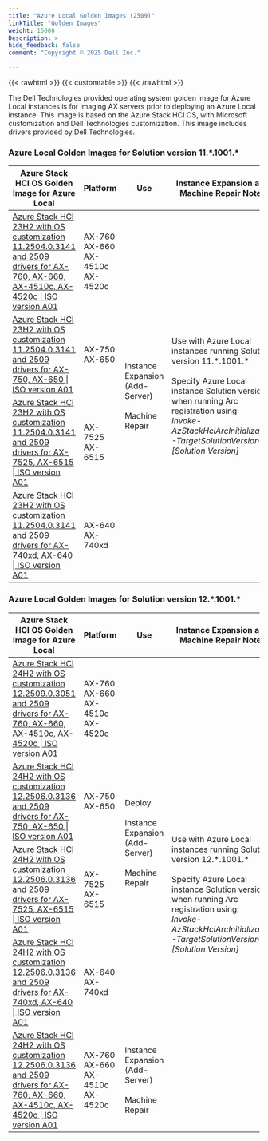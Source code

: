 ```yaml
---
title: "Azure Local Golden Images (2509)"
linkTitle: "Golden Images"
weight: 15000
Description: >
hide_feedback: false
comment: "Copyright © 2025 Dell Inc."

---
```


{{< rawhtml >}}
{{< customtable >}}
{{< /rawhtml >}}

The Dell Technologies provided operating system golden image for Azure Local instances is for imaging AX servers prior to deploying an Azure Local instance. This image is based on the Azure Stack HCI OS, with Microsoft customization and Dell Technologies customization. This image includes drivers provided by Dell Technologies.

### Azure Local Golden Images for Solution version 11.\*.1001.\*
<table>
<thead>
<tr>
<th>Azure Stack HCI OS Golden Image for Azure Local</th>
<th>Platform</th>
<th>Use</th>
<th>Instance Expansion and Machine Repair Notes</th>
</tr>
</thead>
<tbody>
<tr>
<td><a href="https://www.dell.com/support/home/en-us/drivers/driversdetails?driverid=6PDNC">Azure Stack HCI 23H2 with OS customization 11.2504.0.3141 and 2509 drivers for AX-760, AX-660, AX-4510c, AX-4520c | ISO version A01</a></td>
<td>AX-760<br>AX-660<br>AX-4510c<br>AX-4520c</td>
<td rowspan='4'>Instance Expansion (Add-Server)<br><br>Machine Repair</td>
<td rowspan='4'>Use with Azure Local instances running Solution version 11.*.1001.*<br><br>Specify Azure Local instance Solution version when running Arc registration using:<br><i>Invoke-AzStackHciArcInitialization -TargetSolutionVersion [Solution Version]</i></td>
</tr>
<tr>
<td><a href="https://www.dell.com/support/home/en-us/drivers/driversdetails?driverid=0YKNF">Azure Stack HCI 23H2 with OS customization 11.2504.0.3141 and 2509 drivers for AX-750, AX-650 | ISO version A01</a></td>
<td>AX-750<br>AX-650</td>
</tr>
<tr>
<td><a href="https://www.dell.com/support/home/en-us/drivers/driversdetails?driverid=NMRC5">Azure Stack HCI 23H2 with OS customization 11.2504.0.3141 and 2509 drivers for AX-7525, AX-6515 | ISO version A01</a></td>
<td>AX-7525<br>AX-6515</td>
</tr>
<tr>
<td><a href="https://www.dell.com/support/home/en-us/drivers/driversdetails?driverid=HPX73">Azure Stack HCI 23H2 with OS customization 11.2504.0.3141 and 2509 drivers for AX-740xd, AX-640 | ISO version A01</a></td>
<td>AX-640<br>AX-740xd</td>
</tr>
</tbody>
</table>

### Azure Local Golden Images for Solution version 12.\*.1001.\*
<table>
<thead>
<tr>
<th>Azure Stack HCI OS Golden Image for Azure Local</th>
<th>Platform</th>
<th>Use</th>
<th>Instance Expansion and Machine Repair Notes</th>
</tr>
</thead>
<tbody>
<tr>
<td><a href="https://www.dell.com/support/home/en-us/drivers/driversdetails?driverid=8C8KK">Azure Stack HCI 24H2 with OS customization 12.2509.0.3051 and 2509 drivers for AX-760, AX-660, AX-4510c, AX-4520c | ISO version A01</a></td>
<td>AX-760<br>AX-660<br>AX-4510c<br>AX-4520c</td>
<td rowspan='4'>Deploy<br><br>Instance Expansion (Add-Server)<br><br>Machine Repair</td>
<td rowspan='5'>Use with Azure Local instances running Solution version 12.*.1001.*<br><br>Specify Azure Local instance Solution version when running Arc registration using:<br><i>Invoke-AzStackHciArcInitialization -TargetSolutionVersion [Solution Version]</i></td>
</tr>
<tr>
<td><a href="https://www.dell.com/support/home/en-us/drivers/driversdetails?driverid=X988J">Azure Stack HCI 24H2 with OS customization 12.2506.0.3136 and 2509 drivers for AX-750, AX-650 | ISO version A01</a></td>
<td>AX-750<br>AX-650</td>
</tr>
<tr>
<td><a href="https://www.dell.com/support/home/en-us/drivers/driversdetails?driverid=NPM59">Azure Stack HCI 24H2 with OS customization 12.2506.0.3136 and 2509 drivers for AX-7525, AX-6515 | ISO version A01</a></td>
<td>AX-7525<br>AX-6515</td>
</tr>
<tr>
<td><a href="https://www.dell.com/support/home/en-us/drivers/driversdetails?driverid=K0MHP">Azure Stack HCI 24H2 with OS customization 12.2506.0.3136 and 2509 drivers for AX-740xd, AX-640 | ISO version A01</a></td>
<td>AX-640<br>AX-740xd</td>
</tr>
<tr>
<td><a href="https://www.dell.com/support/home/en-us/drivers/driversdetails?driverid=8HKX9">Azure Stack HCI 24H2 with OS customization 12.2506.0.3136 and 2509 drivers for AX-760, AX-660, AX-4510c, AX-4520c | ISO version A01</a></td>
<td>AX-760<br>AX-660<br>AX-4510c<br>AX-4520c</td>
<td rowspan='1'>Instance Expansion (Add-Server)<br><br>Machine Repair</td>
</tr>
</tbody>
</table>

